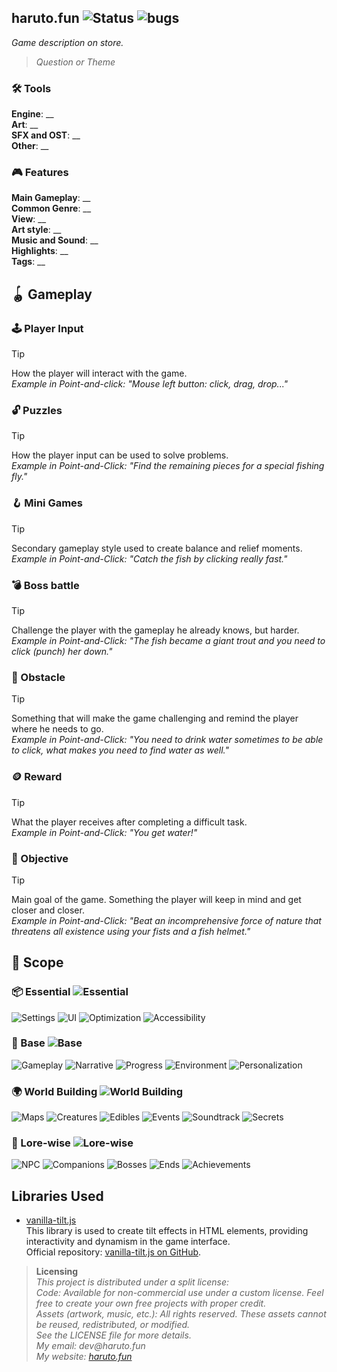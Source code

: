 ## haruto.fun ![Status](https://img.shields.io/badge/0%25-green) ![bugs](https://img.shields.io/badge/%F0%9F%AA%B2-0-green)
_Game description on store._
> _Question or Theme_


### 🛠️ Tools

**Engine**: __  
**Art**: __  
**SFX and OST**: __  
**Other**: __  


### 🎮 Features

**Main Gameplay**: __  
**Common Genre**: __  
**View**: __  
**Art style**: __  
**Music and Sound**: __  
**Highlights**: __  
**Tags**: __  


## 🪀 Gameplay
### 🕹️ Player Input
> [!TIP]
> How the player will interact with the game.  
> _Example in Point-and-click:  "Mouse left button: click, drag, drop..."_


### 🔓 Puzzles
> [!TIP]
> How the player input can be used to solve problems.  
> _Example in Point-and-Click:  "Find the remaining pieces for a special fishing fly."_


### 🪝 Mini Games
> [!TIP]
> Secondary gameplay style used to create balance and relief moments.  
> _Example in Point-and-Click:  "Catch the fish by clicking really fast."_


### 💣 Boss battle
> [!TIP]
> Challenge the player with the gameplay he already knows, but harder.  
> _Example in Point-and-Click:  "The fish became a giant trout and you need to click (punch) her down."_


### 🧱 Obstacle
> [!TIP]
> Something that will make the game challenging and remind the player where he needs to go.  
> _Example in Point-and-Click:  "You need to drink water sometimes to be able to click, what makes you need to find water as well."_


### 🪙 Reward
> [!TIP]
> What the player receives after completing a difficult task.  
> _Example in Point-and-Click:  "You get water!"_


### 🎉 Objective
> [!TIP]
> Main goal of the game. Something the player will keep in mind and get closer and closer.  
> _Example in Point-and-Click:  "Beat an incomprehensive force of nature that threatens all existence using your fists and a fish helmet."_


## 📑 Scope
### 📦 Essential ![Essential](https://img.shields.io/badge/0%25-red)

![Settings](https://img.shields.io/badge/Settings%20and%20Menus-_0-blue)
![UI](https://img.shields.io/badge/UI%20and%20Interface-_0-blue)
![Optimization](https://img.shields.io/badge/Optimization-_0-blue)
![Accessibility](https://img.shields.io/badge/Accessibility%20and%20Compatibility-_0-blue)


### 🎲 Base ![Base](https://img.shields.io/badge/0%25-red)

![Gameplay](https://img.shields.io/badge/Gameplay-_0-blue)
![Narrative](https://img.shields.io/badge/Narrative-_0-blue)
![Progress](https://img.shields.io/badge/Progress%20System-_0-blue)
![Environment](https://img.shields.io/badge/Environment%20and%20Interaction-_0-blue)
![Personalization](https://img.shields.io/badge/Personalization%20and%20Uniqueness-_0-blue)


### 🌍 World Building ![World Building](https://img.shields.io/badge/0%25-red)

![Maps](https://img.shields.io/badge/Maps-_0-blue)
![Creatures](https://img.shields.io/badge/Creatures%20and%20Plants-_0-blue)
![Edibles](https://img.shields.io/badge/Edibles%20and%20Collectibles-_0-blue)
![Events](https://img.shields.io/badge/Events-_0-blue)
![Soundtrack](https://img.shields.io/badge/Soundtrack-_0-blue)
![Secrets](https://img.shields.io/badge/Secrets-_0-blue)


### 🍱 Lore-wise ![Lore-wise](https://img.shields.io/badge/0%25-red)

![NPC](https://img.shields.io/badge/NPC-_0-blue)
![Companions](https://img.shields.io/badge/Companions-_0-blue)
![Bosses](https://img.shields.io/badge/Bosses-_0-blue)
![Ends](https://img.shields.io/badge/Ends-_0-blue)
![Achievements](https://img.shields.io/badge/Achievements-_0-blue)  


## Libraries Used
- [vanilla-tilt.js](https://micku7zu.github.io/vanilla-tilt.js/)  
This library is used to create tilt effects in HTML elements, providing interactivity and dynamism in the game interface.  
Official repository: [vanilla-tilt.js on GitHub](https://micku7zu.github.io/vanilla-tilt.js/).  



> **Licensing**  
> _This project is distributed under a split license:_  
> _Code: Available for non-commercial use under a custom license. Feel free to create your own free projects with proper credit._  
> _Assets (artwork, music, etc.): All rights reserved. These assets cannot be reused, redistributed, or modified._  
> _See the LICENSE file for more details._  
> _My email: dev@haruto.fun_  
> _My website: [haruto.fun](https://www.haruto.fun/)_